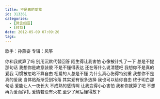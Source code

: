```yaml
---
title: 不是真的爱我
id: 313361
categories:
  - [微言细语]
  - [转载]
date: 2012-05-09 07:09:26
tags:
---
```


歌手：孙燕姿 专辑：风筝 

你和我就算了吗
别用沉默代替回答
陌生得让我害怕
心像被针扎了一下
总是不提那句话
我想你是故意装傻
不是不懂得表达
还在等什么说清楚吧
我想你不是真的爱我
习惯被忽略不算自由
相爱的人总是不懂
为什么真心伤得特别重
我想你不是真的爱我
当体贴渐渐受到冷落
其实爱有很多选择
我也可以给你自由
终于明白那句话
爱能让人一夜长大
不成熟的感情啊
让我变得小心害怕
我和你就算了吧
不想再为爱而挣扎
爱情若没有火花
至少了解后懂得放下